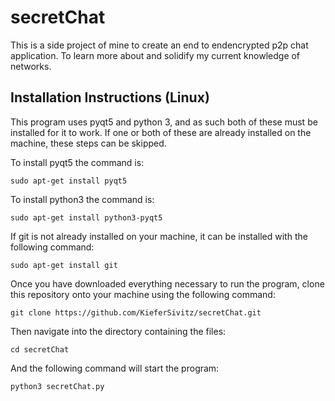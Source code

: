 # secretChat
This is a side project of mine to create an end to endencrypted p2p chat application. To learn more about and solidify my current knowledge of networks.

## Installation Instructions (Linux)
This program uses pyqt5 and python 3, and as such both of these must be installed for it to work.
If one or both of these are already installed on the machine, these steps can be skipped.

To install pyqt5 the command is:

	sudo apt-get install pyqt5

To install python3 the command is:

	sudo apt-get install python3-pyqt5

If git is not already installed on your machine, it can be installed with the following command:

	sudo apt-get install git

Once you have downloaded everything necessary to run the program, clone this repository onto your machine
using the following command:

	git clone https://github.com/KieferSivitz/secretChat.git

Then navigate into the directory containing the files:

	cd secretChat

And the following command will start the program:

	python3 secretChat.py
